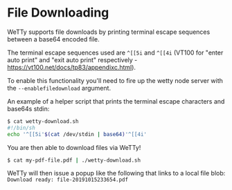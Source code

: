 # File Downloading

WeTTy supports file downloads by printing terminal escape sequences between a
base64 encoded file.

The terminal escape sequences used are `^[[5i` and `^[[4i` (VT100 for "enter
auto print" and "exit auto print" respectively -
https://vt100.net/docs/tp83/appendixc.html).

To enable this functionality you'll need to fire up the wetty node server with
the `--enablefiledownload` argument.

An example of a helper script that prints the terminal escape characters and
base64s stdin:

```bash
$ cat wetty-download.sh
#!/bin/sh
echo '^[[5i'$(cat /dev/stdin | base64)'^[[4i'
```

You are then able to download files via WeTTy!

```bash
$ cat my-pdf-file.pdf | ./wetty-download.sh
```

WeTTy will then issue a popup like the following that links to a local file
blob: `Download ready: file-20191015233654.pdf`
